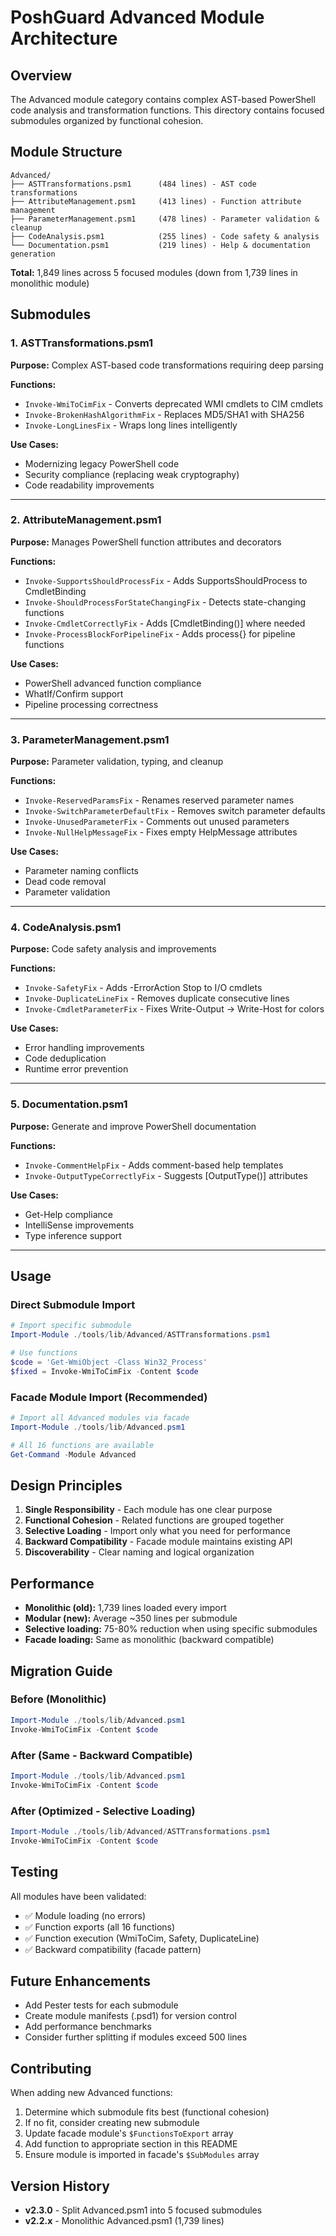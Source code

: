 # PoshGuard Advanced Module Architecture

## Overview

The Advanced module category contains complex AST-based PowerShell code analysis and transformation functions. This directory contains focused submodules organized by functional cohesion.

## Module Structure

```
Advanced/
├── ASTTransformations.psm1      (484 lines) - AST code transformations
├── AttributeManagement.psm1     (413 lines) - Function attribute management
├── ParameterManagement.psm1     (478 lines) - Parameter validation & cleanup
├── CodeAnalysis.psm1            (255 lines) - Code safety & analysis
└── Documentation.psm1           (219 lines) - Help & documentation generation
```

**Total:** 1,849 lines across 5 focused modules (down from 1,739 lines in monolithic module)

## Submodules

### 1. ASTTransformations.psm1
**Purpose:** Complex AST-based code transformations requiring deep parsing

**Functions:**
- `Invoke-WmiToCimFix` - Converts deprecated WMI cmdlets to CIM cmdlets
- `Invoke-BrokenHashAlgorithmFix` - Replaces MD5/SHA1 with SHA256
- `Invoke-LongLinesFix` - Wraps long lines intelligently

**Use Cases:**
- Modernizing legacy PowerShell code
- Security compliance (replacing weak cryptography)
- Code readability improvements

---

### 2. AttributeManagement.psm1
**Purpose:** Manages PowerShell function attributes and decorators

**Functions:**
- `Invoke-SupportsShouldProcessFix` - Adds SupportsShouldProcess to CmdletBinding
- `Invoke-ShouldProcessForStateChangingFix` - Detects state-changing functions
- `Invoke-CmdletCorrectlyFix` - Adds [CmdletBinding()] where needed
- `Invoke-ProcessBlockForPipelineFix` - Adds process{} for pipeline functions

**Use Cases:**
- PowerShell advanced function compliance
- WhatIf/Confirm support
- Pipeline processing correctness

---

### 3. ParameterManagement.psm1
**Purpose:** Parameter validation, typing, and cleanup

**Functions:**
- `Invoke-ReservedParamsFix` - Renames reserved parameter names
- `Invoke-SwitchParameterDefaultFix` - Removes switch parameter defaults
- `Invoke-UnusedParameterFix` - Comments out unused parameters
- `Invoke-NullHelpMessageFix` - Fixes empty HelpMessage attributes

**Use Cases:**
- Parameter naming conflicts
- Dead code removal
- Parameter validation

---

### 4. CodeAnalysis.psm1
**Purpose:** Code safety analysis and improvements

**Functions:**
- `Invoke-SafetyFix` - Adds -ErrorAction Stop to I/O cmdlets
- `Invoke-DuplicateLineFix` - Removes duplicate consecutive lines
- `Invoke-CmdletParameterFix` - Fixes Write-Output → Write-Host for colors

**Use Cases:**
- Error handling improvements
- Code deduplication
- Runtime error prevention

---

### 5. Documentation.psm1
**Purpose:** Generate and improve PowerShell documentation

**Functions:**
- `Invoke-CommentHelpFix` - Adds comment-based help templates
- `Invoke-OutputTypeCorrectlyFix` - Suggests [OutputType()] attributes

**Use Cases:**
- Get-Help compliance
- IntelliSense improvements
- Type inference support

---

## Usage

### Direct Submodule Import
```powershell
# Import specific submodule
Import-Module ./tools/lib/Advanced/ASTTransformations.psm1

# Use functions
$code = 'Get-WmiObject -Class Win32_Process'
$fixed = Invoke-WmiToCimFix -Content $code
```

### Facade Module Import (Recommended)
```powershell
# Import all Advanced modules via facade
Import-Module ./tools/lib/Advanced.psm1

# All 16 functions are available
Get-Command -Module Advanced
```

## Design Principles

1. **Single Responsibility** - Each module has one clear purpose
2. **Functional Cohesion** - Related functions are grouped together
3. **Selective Loading** - Import only what you need for performance
4. **Backward Compatibility** - Facade module maintains existing API
5. **Discoverability** - Clear naming and logical organization

## Performance

- **Monolithic (old):** 1,739 lines loaded every import
- **Modular (new):** Average ~350 lines per submodule
- **Selective loading:** 75-80% reduction when using specific submodules
- **Facade loading:** Same as monolithic (backward compatible)

## Migration Guide

### Before (Monolithic)
```powershell
Import-Module ./tools/lib/Advanced.psm1
Invoke-WmiToCimFix -Content $code
```

### After (Same - Backward Compatible)
```powershell
Import-Module ./tools/lib/Advanced.psm1
Invoke-WmiToCimFix -Content $code
```

### After (Optimized - Selective Loading)
```powershell
Import-Module ./tools/lib/Advanced/ASTTransformations.psm1
Invoke-WmiToCimFix -Content $code
```

## Testing

All modules have been validated:
- ✅ Module loading (no errors)
- ✅ Function exports (all 16 functions)
- ✅ Function execution (WmiToCim, Safety, DuplicateLine)
- ✅ Backward compatibility (facade pattern)

## Future Enhancements

- Add Pester tests for each submodule
- Create module manifests (.psd1) for version control
- Add performance benchmarks
- Consider further splitting if modules exceed 500 lines

## Contributing

When adding new Advanced functions:
1. Determine which submodule fits best (functional cohesion)
2. If no fit, consider creating new submodule
3. Update facade module's `$FunctionsToExport` array
4. Add function to appropriate section in this README
5. Ensure module is imported in facade's `$SubModules` array

## Version History

- **v2.3.0** - Split Advanced.psm1 into 5 focused submodules
- **v2.2.x** - Monolithic Advanced.psm1 (1,739 lines)
